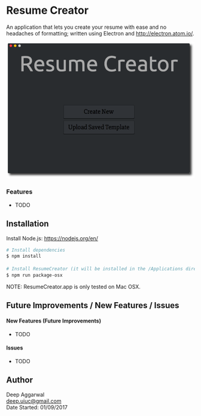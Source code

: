 Resume Creator
==============

An application that lets you create your resume with ease and no headaches of formatting; written using Electron and <http://electron.atom.io/>.

<p align="center">
    <img src="resources/images/appImage3.png">
</p>

### Features
- TODO

Installation
------------
Install Node.js: <https://nodejs.org/en/>

```sh
# Install dependencies
$ npm install

# Install ResumeCreator (it will be installed in the /Applications directory where all your apps live)
$ npm run package-osx
```

NOTE: ResumeCreator.app is only tested on Mac OSX.

Future Improvements / New Features / Issues
-------------------------------------------
#### New Features (Future Improvements)
- TODO

#### Issues
- TODO

Author
------
Deep Aggarwal  
deep.uiuc@gmail.com  
Date Started: 01/09/2017  
